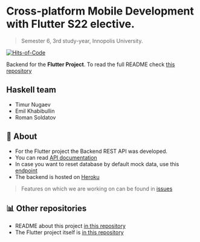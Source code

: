 # Cross-platform Mobile Development with Flutter S22 elective.

> Semester 6, 3rd study-year, Innopolis University.

[![Hits-of-Code](https://hitsofcode.com/github/InnoQueue/Backend?branch=main)](https://hitsofcode.com/github/InnoQueue/Backend/view?branch=main)

Backend for the **Flutter Project**. To read the full README check [this repository](https://github.com/InnoQueue/README)

## **Haskell** team
- Timur Nugaev
- Emil Khabibullin
- Roman Soldatov

## 📌 About
- For the Flutter project the Backend REST API was developed.
- You can read [API documentation](https://documenter.getpostman.com/view/16213957/UVsSP4ER)
- In case you want to reset database by default mock data, use this [endpoint](https://innoqueue.herokuapp.com/reset)
- The backend is hosted on [Heroku](https://innoqueue.herokuapp.com)

> Features on which we are working on can be found in [issues](https://github.com/InnoQueue/Backend/issues)

## 📊 Other repositories
- README about this project [in this repository](https://github.com/InnoQueue/README)
- The Flutter project itself is [in this repository](https://github.com/InnoQueue/Mobile)
